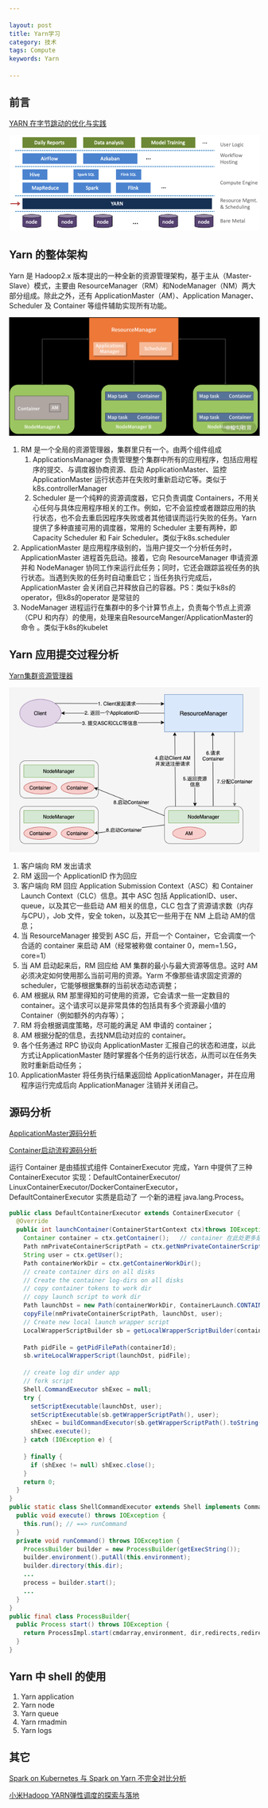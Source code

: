 ```yaml
---

layout: post
title: Yarn学习
category: 技术
tags: Compute
keywords: Yarn

---
```


## 前言

[YARN 在字节跳动的优化与实践](https://mp.weixin.qq.com/s/9A0z0S9IthG6j8pZe6gCnw)

![](/public/upload/compute/yarn_ecosystem.png)

## Yarn 的整体架构

Yarn 是 Hadoop2.x 版本提出的一种全新的资源管理架构，基于主从（Master-Slave）模式，主要由 ResourceManager（RM）和NodeManager（NM）两大部分组成。除此之外，还有 ApplicationMaster（AM）、Application Manager、Scheduler 及 Container 等组件辅助实现所有功能。

![](/public/upload/compute/yarn_overview.png)

1. RM 是一个全局的资源管理器，集群里只有一个。由两个组件组成
    1. ApplicationsManager 负责管理整个集群中所有的应用程序，包括应用程序的提交、与调度器协商资源、启动 ApplicationMaster、监控 ApplicationMaster 运行状态并在失败时重新启动它等。类似于k8s.controllerManager
    1. Scheduler 是一个纯粹的资源调度器，它只负责调度 Containers，不用关心任何与具体应用程序相关的工作。例如，它不会监控或者跟踪应用的执行状态，也不会去重启因程序失败或者其他错误而运行失败的任务。Yarn 提供了多种直接可用的调度器，常用的 Scheduler 主要有两种，即 Capacity Scheduler 和 Fair Scheduler。类似于k8s.scheduler
2. ApplicationMaster 是应用程序级别的，当用户提交一个分析任务时，ApplicationMaster 进程首先启动。接着，它向 ResourceManager 申请资源并和 NodeManager 协同工作来运行此任务；同时，它还会跟踪监视任务的执行状态。当遇到失败的任务时自动重启它；当任务执行完成后，ApplicationMaster 会关闭自己并释放自己的容器。PS：类似于k8s的operator，但k8s的operator 是常驻的
3. NodeManager 进程运行在集群中的多个计算节点上，负责每个节点上资源（CPU 和内存）的使用，处理来自ResourceManger/ApplicationMaster的命令
。类似于k8s的kubelet

## Yarn 应用提交过程分析

[Yarn集群资源管理器](https://www.cnblogs.com/lemonu/p/13541843.html)

![](/public/upload/compute/yarn_submit_application.png)

1. 客户端向 RM 发出请求
2. RM 返回一个 ApplicationID 作为回应
3. 客户端向 RM 回应 Application Submission Context（ASC）和 Container Launch Context（CLC）信息。其中 ASC 包括 ApplicationID、user、queue，以及其它一些启动 AM 相关的信息，CLC 包含了资源请求数（内存与CPU），Job 文件，安全 token，以及其它一些用于在 NM 上启动 AM的信息；
4. 当 ResourceManager 接受到 ASC 后，开启一个 Container，它会调度一个合适的 container 来启动 AM（经常被称做 container 0，mem=1.5G，core=1）
5. 当 AM 启动起来后，RM 回应给 AM 集群的最小与最大资源等信息。这时 AM 必须决定如何使用那么当前可用的资源。Yarm 不像那些请求固定资源的 scheduler，它能够根据集群的当前状态动态调整；
6. AM 根据从 RM 那里得知的可使用的资源，它会请求一些一定数目的 container。这个请求可以是非常具体的包括具有多个资源最小值的 Container（例如额外的内存等）；
7. RM 将会根据调度策略，尽可能的满足 AM 申请的 container；
8. AM 根据分配的信息，去找NM启动对应的 container。
8. 各个任务通过 RPC 协议向 ApplicationMaster 汇报自己的状态和进度，以此方式让ApplicationMaster 随时掌握各个任务的运行状态，从而可以在任务失败时重新启动任务；
7. ApplicationMaster 将任务执行结果返回给 ApplicationManager，并在应用程序运行完成后向 ApplicationManager 注销并关闭自己。

## 源码分析 

[ApplicationMaster源码分析 ](https://www.cnblogs.com/lemonu/p/13566381.html)

[Container启动流程源码分析 ](https://www.cnblogs.com/lemonu/p/13901050.html)

运行 Container 是由插拔式组件 ContainerExecutor 完成，Yarn 中提供了三种 ContainerExecutor 实现：DefaultContainerExecutor/ LinuxContainerExecutor/DockerContainerExecutor，DefaultContainerExecutor 实质是启动了 一个新的进程 java.lang.Process。


```java
public class DefaultContainerExecutor extends ContainerExecutor {
  @Override
  public int launchContainer(ContainerStartContext ctx)throws IOException, ConfigurationException {
    Container container = ctx.getContainer();   // container 在此处更多是一个资源概念，它的一些资源限制参数会在启动 进程时用到。
    Path nmPrivateContainerScriptPath = ctx.getNmPrivateContainerScriptPath();
    String user = ctx.getUser();
    Path containerWorkDir = ctx.getContainerWorkDir();
    // create container dirs on all disks
    // Create the container log-dirs on all disks
    // copy container tokens to work dir
    // copy launch script to work dir
    Path launchDst = new Path(containerWorkDir, ContainerLaunch.CONTAINER_SCRIPT);
    copyFile(nmPrivateContainerScriptPath, launchDst, user);
    // Create new local launch wrapper script
    LocalWrapperScriptBuilder sb = getLocalWrapperScriptBuilder(containerIdStr, containerWorkDir); 

    Path pidFile = getPidFilePath(containerId);
    sb.writeLocalWrapperScript(launchDst, pidFile);
    
    // create log dir under app
    // fork script
    Shell.CommandExecutor shExec = null;
    try {
      setScriptExecutable(launchDst, user);
      setScriptExecutable(sb.getWrapperScriptPath(), user);
      shExec = buildCommandExecutor(sb.getWrapperScriptPath().toString(),containerIdStr, user, pidFile, container.getResource(),new File(containerWorkDir.toUri().getPath()),container.getLaunchContext().getEnvironment());
      shExec.execute();
    } catch (IOException e) {

    } finally {
      if (shExec != null) shExec.close();
    }
    return 0;
  }
}
public static class ShellCommandExecutor extends Shell implements CommandExecutor {
  public void execute() throws IOException {
    this.run(); // ==> runCommand
  }
  private void runCommand() throws IOException {
    ProcessBuilder builder = new ProcessBuilder(getExecString());
    builder.environment().putAll(this.environment);
    builder.directory(this.dir);
    ...
    process = builder.start();
    ...
  }
}
public final class ProcessBuilder{
  public Process start() throws IOException {
    return ProcessImpl.start(cmdarray,environment, dir,redirects,redirectErrorStream);                             
  }
}
```

## Yarn 中 shell 的使用

1. Yarn application
2. Yarn node    
3. Yarn queue
4. Yarn rmadmin
5. Yarn logs 

## 其它

[Spark on Kubernetes 与 Spark on Yarn 不完全对比分析](https://mp.weixin.qq.com/s/nlYd1YiPjVpCl-dlCi5dAw)

[小米Hadoop YARN弹性调度的探索与落地](https://mp.weixin.qq.com/s/1z61dD9So8g0i9nsB3IPxQ)